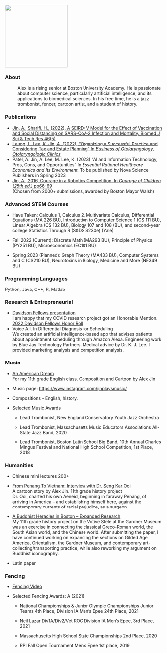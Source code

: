 <!-- ![alt text](https://avatars.githubusercontent.com/u/55638889?s=400&u=3349f9b880f34dd93ae8b2058de9ddcc3a2368a9&v=4) -->
<img src="https://avatars.githubusercontent.com/u/55638889?s=400&u=3349f9b880f34dd93ae8b2058de9ddcc3a2368a9&v=4" width="200" height="200">

### About
<dd>Alex is a rising senior at Boston University Academy. He is passionate about computer science, particularly artificial intelligence, and its applications to biomedical sciences.  In his free time, he is a jazz trombonist, fencer, cartoon artist, and a student of history.  
</dd>

### Publications
* [Jin, A., Sharifi, H., (2022), A SEIRD+V Model for the Effect of Vaccination and Social Distancing on SARS-CoV-2 Infection and Mortality. Biomed J Sci & Tech Res 46(5)](https://biomedres.us/pdfs/BJSTR.MS.ID.007413.pdf)
* [Leung, L. Lee, K. Jin, A. (2022), “Organizing a Successful Practice and Considering Tax and Estate Planning” In *Business of Otolaryngology, Otolaryngologic Clinics*](https://www.sciencedirect.com/science/article/abs/pii/S0030666521001705?via%3Dihub)
* Patel, A. Jin, A. Lee, M. Lee, K. (2023) “AI and Information Technology, Pros, Cons, and Opportunities” In *Essential Rational Healthcare Economics and Its Environment.* To be published by Nova Science Publishers in Spring 2023
* [Jin, A., 2016, Courage in a Robotics Competition. In *Courage of Children (25th ed.)* pp66-69](https://paperzz.com/doc/9271255/the-courage-of-children--boston-and-beyond--2016) \
(Chosen from 2000+ submissions, awarded by Boston Mayor Walsh)

### Advanced STEM Courses

* Have Taken: 
Calculus 1, Calculus 2, Multivariate Calculus, Differential Equations (MA 226 BU), Introduction to Computer Science 1 (CS 111 BU), Linear Algebra (CS 132 BU), Biology 107 and 108 (BU), and second-year college Statistics Through R (S&DS S230e) (Yale) 

* Fall 2022 (Current): Discrete Math (MA293 BU), Principle of Physics (PY251 BU), Microeconomics (EC101 BU) 

* Spring 2023 (Planned): Graph Theory (MA433 BU), Computer Systems and C (CS210 BU), Neurotoxins in Biology, Medicine and More (NE349 BU)

### Programming Languages

Python, Java, C++, R, Matlab

### Research & Entrepreneurial 
* [Davidson Fellows presentation](https://www.youtube.com/watch?v=lC3DmKuByLg)\
I am happy that my COVID research project got an Honorable Mention.\
[2022 Davidson Fellows Honor Roll](https://www.davidsongifted.org/gifted-programs/fellows-scholarship/fellows/current-and-past-fellows/2022-fellows/)
* Voice A.I. In Differential Diagnosis for Scheduling \
We created an artificial intelligence-based app that advises patients about appointment scheduling through Amazon Alexa. Engineering work by Blue Jay Technology Partners. Medical advice by Dr. K. J. Lee. I provided marketing analysis and competition analysis. 

### Music 
* [An American Dream](https://drive.google.com/file/d/1c3BA7XlC9cNjSyosM-scYkhrYb-i7DrN/view) \
For my 11th grade English class. Composition and Cartoon by Alex Jin
* Music page: https://www.instagram.com/jinplaysmusic/ 

* Compositions - English, history. 
* Selected Music Awards

    * Lead Trombonist, New England Conservatory Youth Jazz Orchestra  

    * Lead Trombonist, Massachusetts Music Educators Associations All-State Jazz Band, 2020

    * Lead Trombonist, Boston Latin School Big Band, 10th Annual Charles Mingus Festival and National High School Competition, 1st Place, 2018

### Humanities

* Chinese mini lectures 200+ 

* [From Penang To Vietnam: Interview with Dr. Seng Kar Ooi](https://github.com/bibjin/bibjin.github.io/blob/main/Alex%20Jin%20-%20From%20Penang%20To%20Vietnam.pdf)\
A cartoon story by Alex Jin. 11th grade history project \
Dr. Ooi, charted his own Aeneid, beginning in faraway Penang, of arriving in America – and establishing himself here, against the contemporary currents of racial prejudice, as a surgeon.

* [A Buddhist Heracles in Boston – Expanded Research](https://github.com/bibjin/bibjin.github.io/blob/main/Buddhist%20Heracles%20in%20Boston.pdf) \
My 11th grade history project on the Votive Stele at the Gardner Museum was an exercise in connecting the classical Greco-Roman world, the South Asian world, and the Chinese world. After submitting the paper, I have continued working on expanding the sections on Gilded Age America,  Orientalism, the Gardner Museum, and contemporary art-collecting/transporting practice, while also reworking my argument on Buddhist iconography. 

* Latin paper

### Fencing 
* [Fencing Video](https://www.youtube.com/watch?v=Tt_pK1_Btr0)

* Selected Fencing Awards: A (2021)

    * National Championships & Junior Olympic Championships Junior Teams 4th Place, Division IA Men’s Epee 24th Place, 2021

    * Neil Lazar Div1A/Div2/Vet ROC Division IA Men’s Epee, 3rd Place, 2021

    * Massachusetts High School State Championships 2nd Place, 2020

    * RPI Fall Open Tournament Men’s Epee 1st place, 2019
